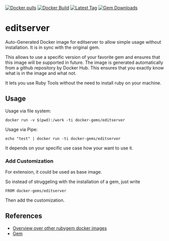 [![Docker pulls](https://img.shields.io/docker/pulls/rubygem/editserver.svg)](https://hub.docker.com/r/rubygem/editserver/)
[![Docker Build](https://img.shields.io/docker/automated/rubygem/editserver.svg)](https://hub.docker.com/r/rubygem/editserver/)
[![Latest Tag](https://img.shields.io/github/tag/docker-rubygem/editserver.svg)](https://hub.docker.com/r/rubygem/editserver/)
[![Gem Downloads](https://img.shields.io/gem/dt/editserver.svg)](https://rubygems.org/gems/editserver/)
# editserver

Auto-Generated Docker image for editserver to allow simple usage without installation.
It is in sync with the original gem.

This allows to use a specific version of your favorite gem and ensures that this image will be supported in future.
The image is generated automatically from a github repository by Docker Hub.
This ensures that you exactly know what is in the image and what not.

It lets you use Ruby Tools without the need to install ruby on your machine.

## Usage

Usage via file system:

`docker run -v $(pwd):/work -ti docker-gems/editserver`

Usage via Pipe:

`echo "test" | docker run -ti docker-gems/editserver`

It depends on your specific use case how your want to use it.

### Add Customization

For extension, it could be used as base image.

So instead of struggeling with the installation of a gem, just write

`FROM docker-gems/editserver`

Then add the customization.

## References

 - [Overview over other rubygem docker images](https://github.com/thinkbot/docker-rubygem)
 - [Gem](https://rubygems.org/gems/editserver/)
